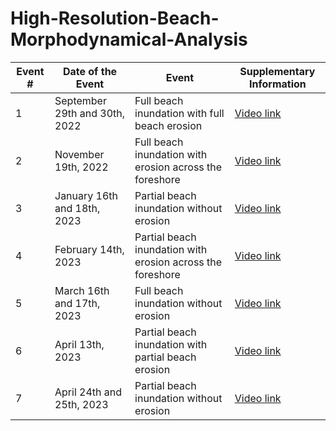 # High-Resolution-Beach-Morphodynamical-Analysis

| Event # | Date of the Event          | Event                                       | Supplementary Information |
|---------|---------------------------|---------------------------------------------|-----------------------------|
| 1       | September 29th and 30th, 2022 | Full beach inundation with full beach erosion | [Video link](#)             |
| 2       | November 19th, 2022         | Full beach inundation with erosion across the foreshore | [Video link](#)             |
| 3       | January 16th and 18th, 2023 | Partial beach inundation without erosion    | [Video link](#)             |
| 4       | February 14th, 2023         | Partial beach inundation with erosion across the foreshore | [Video link](#)             |
| 5       | March 16th and 17th, 2023   | Full beach inundation without erosion       | [Video link](#)             |
| 6       | April 13th, 2023            | Partial beach inundation with partial beach erosion | [Video link](#)             |
| 7       | April 24th and 25th, 2023   | Partial beach inundation without erosion    | [Video link](#)             |
